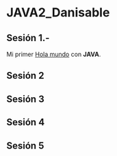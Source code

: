 # JAVA2_Danisable

## Sesión 1.- 
Mi primer [Hola mundo](https://github.com/jhonrolyol/JAVA2_Danisable/blob/main/01_HolaMundo/src/holaMundo.java) con **JAVA**.

## Sesión 2

## Sesión 3

## Sesión 4

## Sesión 5

